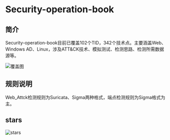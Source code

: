 # Security-operation-book

## 简介

Security-operation-book目前已覆盖102个TID，342个技术点。主要涵盖Web、Windows AD、Linux，涉及ATT&CK技术、模拟测试、检测思路、检测所需数据源等。

![覆盖图](img/index.png)

## 规则说明

Web_Attck检测规则为Suricata、Sigma两种格式，端点检测规则为Sigma格式为主。

## stars

![stars](https://starchart.cc/0x783kb/Security-operation-book.svg)
